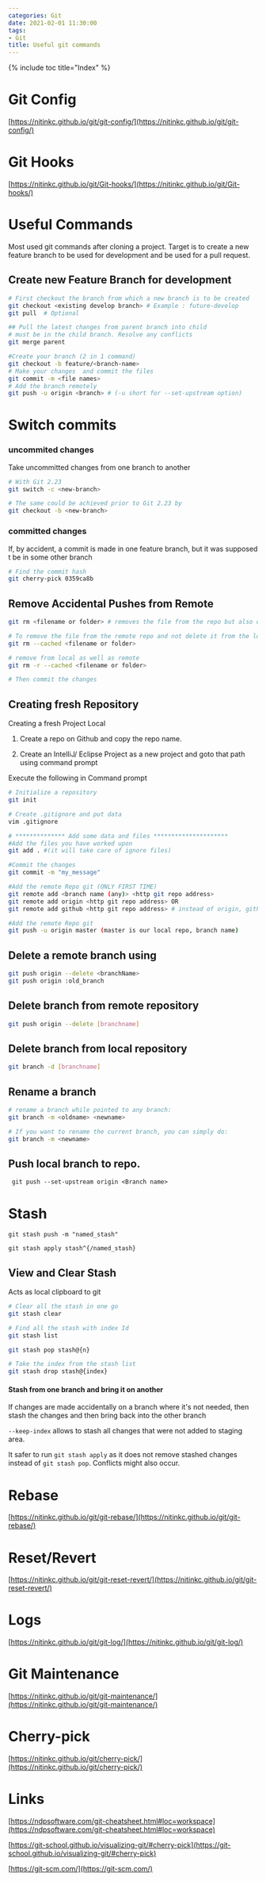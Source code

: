 ```yaml
---
categories: Git
date: 2021-02-01 11:30:00
tags:
- Git
title: Useful git commands
---
```


{% include toc title="Index" %}

# Git Config
[https://nitinkc.github.io/git/git-config/](https://nitinkc.github.io/git/git-config/)

# Git Hooks
[https://nitinkc.github.io/git/Git-hooks/](https://nitinkc.github.io/git/Git-hooks/)

# Useful Commands
Most used git commands after cloning a project. Target is to create a new
feature branch to be used for development and be used for a pull request.

## Create new Feature Branch for development

```sh
# First checkout the branch from which a new branch is to be created
git checkout <existing develop branch> # Example : future-develop
git pull  # Optional

## Pull the latest changes from parent branch into child
# must be in the child branch. Resolve any conflicts
git merge parent

#Create your branch (2 in 1 command)
git checkout -b feature/<branch-name>
# Make your changes  and commit the files
git commit -m <file names>
# Add the branch remotely
git push -u origin <branch> # (-u short for --set-upstream option)
```

# Switch commits

### uncommited changes

Take uncommitted changes from one branch to another

```sh
# With Git 2.23
git switch -c <new-branch>

# The same could be achieved prior to Git 2.23 by
git checkout -b <new-branch>
```

### committed changes

If, by accident, a commit is made in one feature branch, but it was supposed t
be in some other branch

```sh
# Find the commit hash
git cherry-pick 0359ca8b 
```

## Remove Accidental Pushes from Remote

```bash
git rm <filename or folder> # removes the file from the repo but also deletes it from the local file system.

# To remove the file from the remote repo and not delete it from the local file system use:
git rm --cached <filename or folder>

# remove from local as well as remote
git rm -r --cached <filename or folder>

# Then commit the changes
```

## Creating fresh Repository

Creating a fresh Project Local
1. Create a repo on Github and copy the repo name.

2. Create an IntelliJ/ Eclipse Project as a new project and goto that path using command prompt

Execute the following in Command prompt

```sh
# Initialize a repository
git init

# Create .gitignore and put data
vim .gitignore

# ************** Add some data and files *********************
#Add the files you have worked upon
git add . #(it will take care of ignore files)

#Commit the changes
git commit -m "my_message"

#Add the remote Repo git (ONLY FIRST TIME)
git remote add <branch name (any)> <http git repo address>
git remote add origin <http git repo address> OR
git remote add github <http git repo address> # instead of origin, github is the remote branch

#Add the remote Repo git
git push -u origin master (master is our local repo, branch name)
```

## Delete a remote branch using

```sh
git push origin --delete <branchName>
git push origin :old_branch
```

## Delete branch from remote repository

```sh
git push origin --delete [branchname]
```

## Delete branch from local repository

```sh
git branch -d [branchname]
```

## Rename a branch

```sh
# rename a branch while pointed to any branch:
git branch -m <oldname> <newname>

# If you want to rename the current branch, you can simply do:
git branch -m <newname>
```

## Push local branch to repo.

```
 git push --set-upstream origin <Branch name>
 ```

# Stash

```shell
git stash push -m "named_stash"

git stash apply stash^{/named_stash}
```

## View and Clear Stash

Acts as local clipboard to git

```sh
# Clear all the stash in one go
git stash clear

# Find all the stash with index Id
git stash list

git stash pop stash@{n}

# Take the index from the stash list
git stash drop stash@{index}
```

#### Stash from one branch and bring it on another

If changes are made accidentally on a branch where it's not needed, then stash
the changes and then bring back into the other branch

`--keep-index` allows to stash all changes that were not added to staging area.

It safer to run `git stash apply` as it does not remove stashed changes instead
of `git stash pop`. Conflicts might also occur.

# Rebase
[https://nitinkc.github.io/git/git-rebase/](https://nitinkc.github.io/git/git-rebase/)

# Reset/Revert	
[https://nitinkc.github.io/git/git-reset-revert/](https://nitinkc.github.io/git/git-reset-revert/)

# Logs
[https://nitinkc.github.io/git/git-log/](https://nitinkc.github.io/git/git-log/)

# Git Maintenance
[https://nitinkc.github.io/git/git-maintenance/](https://nitinkc.github.io/git/git-maintenance/)

# Cherry-pick
[https://nitinkc.github.io/git/cherry-pick/](https://nitinkc.github.io/git/cherry-pick/)

# Links

[https://ndpsoftware.com/git-cheatsheet.html#loc=workspace](https://ndpsoftware.com/git-cheatsheet.html#loc=workspace)

[https://git-school.github.io/visualizing-git/#cherry-pick](https://git-school.github.io/visualizing-git/#cherry-pick)

[https://git-scm.com/](https://git-scm.com/)